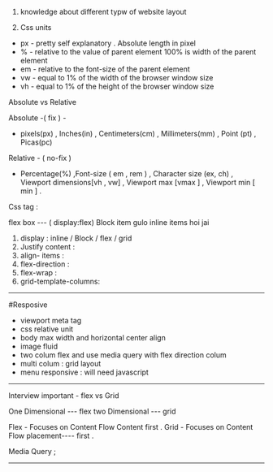 1. knowledge about different typw of website layout 

2. Css units 
- px - pretty self explanatory . Absolute length in pixel 
- %  - relative to the value of parent element 100% is width of the parent element 
- em - relative to the font-size of the parent element 
- vw - equal to 1% of the width of the browser window size 
- vh - equal to 1% of the height  of the browser window size  



Absolute vs Relative 

Absolute -( fix ) -
- pixels(px) , Inches(in) , Centimeters(cm) , Millimeters(mm) , Point (pt) , Picas(pc) 

Relative - ( no-fix ) 
- Percentage(%) ,Font-size ( em , rem ) , Character size (ex, ch) , Viewport dimensions[vh , vw]  , Viewport max [vmax ] , Viewport min [ min ] .

Css tag : 

flex box --- ( display:flex) Block item gulo inline items hoi jai 

1. display : inline / Block / flex / grid 
2. Justify content : 
3. align- items : 
4. flex-direction : 
5. flex-wrap :
6. grid-template-columns:

-----------------------------------------------------------------------------------

#Resposive 

- viewport meta tag 
- css relative unit 
- body max width and horizontal center align 
- image fluid 
- two colum flex and use media query with flex direction colum 
- multi colum : grid layout 
- menu responsive : will need javascript 

-----------------------------------------------------------------------------------

Interview important - flex vs Grid 

One Dimensional --- flex 
two Dimensional --- grid 

Flex - Focuses on Content Flow Content first .
Grid - Focuses on Content Flow placement---- first .

Media Query ; 

------------------------------------------------


